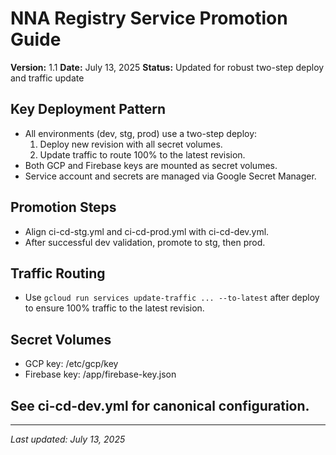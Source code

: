 # NNA Registry Service Promotion Guide

**Version:** 1.1
**Date:** July 13, 2025
**Status:** Updated for robust two-step deploy and traffic update

## Key Deployment Pattern
- All environments (dev, stg, prod) use a two-step deploy:
  1. Deploy new revision with all secret volumes.
  2. Update traffic to route 100% to the latest revision.
- Both GCP and Firebase keys are mounted as secret volumes.
- Service account and secrets are managed via Google Secret Manager.

## Promotion Steps
- Align ci-cd-stg.yml and ci-cd-prod.yml with ci-cd-dev.yml.
- After successful dev validation, promote to stg, then prod.

## Traffic Routing
- Use `gcloud run services update-traffic ... --to-latest` after deploy to ensure 100% traffic to the latest revision.

## Secret Volumes
- GCP key: /etc/gcp/key
- Firebase key: /app/firebase-key.json

## See ci-cd-dev.yml for canonical configuration.

---

*Last updated: July 13, 2025* 